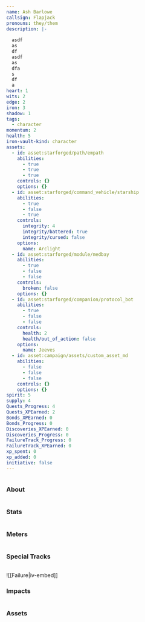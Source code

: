 ```yaml
---
name: Ash Barlowe
callsign: Flapjack
pronouns: they/them
description: |-
  
  asdf
  as
  df
  asdf
  as
  dfa
  s
  df
  a
heart: 1
wits: 2
edge: 2
iron: 3
shadow: 1
tags:
  - character
momentum: 2
health: 5
iron-vault-kind: character
assets:
  - id: asset:starforged/path/empath
    abilities:
      - true
      - true
      - true
    controls: {}
    options: {}
  - id: asset:starforged/command_vehicle/starship
    abilities:
      - true
      - false
      - true
    controls:
      integrity: 4
      integrity/battered: true
      integrity/cursed: false
    options:
      name: Arclight
  - id: asset:starforged/module/medbay
    abilities:
      - true
      - false
      - false
    controls:
      broken: false
    options: {}
  - id: asset:starforged/companion/protocol_bot
    abilities:
      - true
      - false
      - false
    controls:
      health: 2
      health/out_of_action: false
    options:
      name: Jeeves
  - id: asset:campaign/assets/custom_asset_md
    abilities:
      - false
      - false
      - false
    controls: {}
    options: {}
spirit: 5
supply: 4
Quests_Progress: 4
Quests_XPEarned: 2
Bonds_XPEarned: 0
Bonds_Progress: 0
Discoveries_XPEarned: 0
Discoveries_Progress: 0
FailureTrack_Progress: 0
FailureTrack_XPEarned: 0
xp_spent: 0
xp_added: 0
initiative: false
---
```

```iron-vault-character
```

### About

```iron-vault-character-info
```

### Stats
```iron-vault-character-stats
```

### Meters
```iron-vault-character-meters
```

### Special Tracks
```iron-vault-character-special-tracks
```
![[Failure|iv-embed]]
### Impacts
```iron-vault-character-impacts
```

### Assets
```iron-vault-character-assets
```


